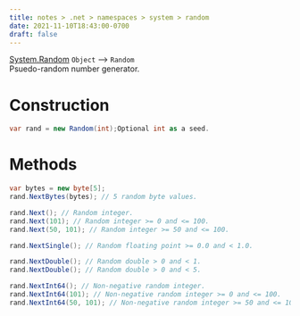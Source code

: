 ```yaml
---
title: notes > .net > namespaces > system > random
date: 2021-11-10T18:43:00-0700
draft: false
---
```

[System.Random](https://docs.microsoft.com/en-us/dotnet/api/system.random?view=net-6.0)
`Object` –> `Random`  
Psuedo-random number generator.

# Construction
```cs
var rand = new Random(int);Optional int as a seed.
```

# Methods
```cs
var bytes = new byte[5];
rand.NextBytes(bytes); // 5 random byte values.

rand.Next(); // Random integer.
rand.Next(101); // Random integer >= 0 and <= 100.
rand.Next(50, 101); // Random integer >= 50 and <= 100.

rand.NextSingle(); // Random floating point >= 0.0 and < 1.0.

rand.NextDouble(); // Random double > 0 and < 1.
rand.NextDouble(); // Random double > 0 and < 5.

rand.NextInt64(); // Non-negative random integer.
rand.NextInt64(101); // Non-negative random integer >= 0 and <= 100.
rand.NextInt64(50, 101); // Non-negative random integer >= 50 and <= 100.
```
